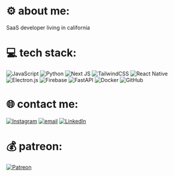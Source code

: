 # ⚙️ about me:
SaaS developer living in california

# 💻 tech stack:
![JavaScript](https://img.shields.io/badge/javascript-%23323330.svg?style=for-the-badge&logo=javascript&logoColor=%23F7DF1E) ![Python](https://img.shields.io/badge/python-3670A0?style=for-the-badge&logo=python&logoColor=ffdd54) ![Next JS](https://img.shields.io/badge/Next-black?style=for-the-badge&logo=next.js&logoColor=white) ![TailwindCSS](https://img.shields.io/badge/tailwindcss-%2338B2AC.svg?style=for-the-badge&logo=tailwind-css&logoColor=white) ![React Native](https://img.shields.io/badge/react_native-%2320232a.svg?style=for-the-badge&logo=react&logoColor=%2361DAFB) ![Electron.js](https://img.shields.io/badge/Electron-191970?style=for-the-badge&logo=Electron&logoColor=white) ![Firebase](https://img.shields.io/badge/firebase-%23039BE5.svg?style=for-the-badge&logo=firebase) ![FastAPI](https://img.shields.io/badge/FastAPI-005571?style=for-the-badge&logo=fastapi) ![Docker](https://img.shields.io/badge/docker-%230db7ed.svg?style=for-the-badge&logo=docker&logoColor=white) ![GitHub](https://img.shields.io/badge/github-%23121011.svg?style=for-the-badge&logo=github&logoColor=white)

# 🌐 contact me:
[![Instagram](https://img.shields.io/badge/Instagram-%23E4405F.svg?logo=Instagram&logoColor=white)](https://instagram.com/dane_malloy) [![email](https://img.shields.io/badge/Email-D14836?logo=gmail&logoColor=white)](mailto:damalloy2@gmail.com) [![LinkedIn](https://img.shields.io/badge/LinkedIn-%230077B5.svg?logo=linkedin&logoColor=white)](https://linkedin.com/in/dane-malloy) 

# 💰 patreon:
[![Patreon](https://img.shields.io/badge/Patreon-F96854?style=for-the-badge&logo=patreon&logoColor=white)](https://patreon.com/daneprojects) 
<!-- Proudly created with GPRM ( https://gprm.itsvg.in ) -->
